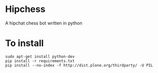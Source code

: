 Hipchess
========

A hipchat chess bot written in python

# To install

```
sudo apt-get install python-dev
pip install -r requirements.txt
pip install --no-index -f http://dist.plone.org/thirdparty/ -U PIL
```
